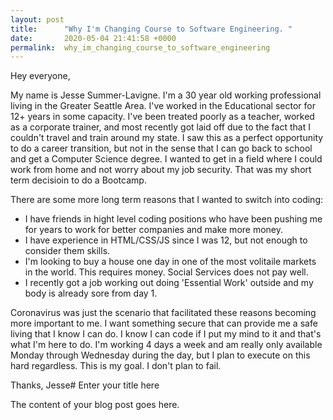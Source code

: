 ```yaml
---
layout: post
title:      "Why I'm Changing Course to Software Engineering. "
date:       2020-05-04 21:41:58 +0000
permalink:  why_im_changing_course_to_software_engineering
---
```



Hey everyone,

My name is Jesse Summer-Lavigne. I'm a 30 year old working professional living in the Greater Seattle Area. I've worked in the Educational sector for 12+ years in some capacity. I've been treated poorly as a teacher,  worked as a corporate trainer, and most recently got laid off due to the fact that I couldn't travel and train around my state. I saw this as a perfect opportunity to do a career transition, but not in the sense that I can go back to school and get a Computer Science degree. I wanted to get in a field where I could work from home and not worry about my job security. That was my short term decisioin to do a Bootcamp.

There are some more long term reasons that I wanted to switch into coding:

- I have friends in hight level coding positions who have been pushing me for years to work for better companies and make more money.
- I have experience in HTML/CSS/JS since I was 12, but not enough to consider them skills.
- I'm looking to buy a house one day in one of the most volitaile markets in the world. This requires money. Social Services does not pay well.
- I recently got a job working out doing 'Essential Work' outside and my body is already sore from day 1.

Coronavirus was just the scenario that facilitated these reasons becoming more important to me. I want something secure that can provide me a safe living that I know I can do. I know I can code if I put my mind to it and that's what I'm here to do. I'm working 4 days a week and am really only available Monday through Wednesday during the day, but I plan to execute on this hard regardless. This is my goal. I don't plan to fail.

Thanks,
Jesse# Enter your title here

The content of your blog post goes here.
